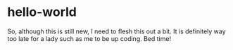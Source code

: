 # hello-world
So, although this is still new, I need to flesh this out a bit. It is definitely way too late for a lady such as me to be up coding. Bed time!
